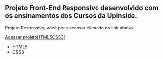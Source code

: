 <h2>Projeto Front-End Responsivo desenvolvido com os ensinamentos dos Cursos da UpInside.</h2>
<p>Projeto Responsivo, você pode acessar clicando no link abaixo. </p>
<a href="http://projetohtml5css.dyegoalmeida.com.br/">Acessar projetoHTML5CSS3!</a>
<ul>
  <li>HTML5</li>
  <li>CSS3</li>
</ul>
